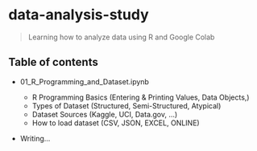 # data-analysis-study
> Learning how to analyze data using R and Google Colab

## Table of contents

- 01_R_Programming_and_Dataset.ipynb

    + R Programming Basics (Entering & Printing Values, Data Objects,)
    + Types of Dataset (Structured, Semi-Structured, Atypical)
    + Dataset Sources (Kaggle, UCI, Data.gov, ...)
    + How to load dataset (CSV, JSON, EXCEL, ONLINE)
- Writing...
